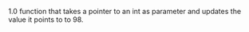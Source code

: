 1.0  function that takes a pointer to an int as parameter and updates the value it points to to 98.
